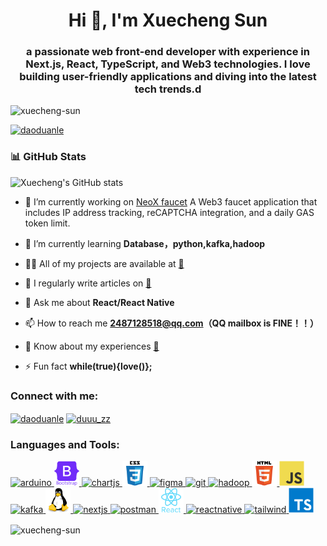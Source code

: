 <h1 align="center">Hi 👋, I'm Xuecheng Sun</h1>
<h3 align="center">a passionate web front-end developer with experience in Next.js, React, TypeScript, and Web3 technologies. I love building user-friendly applications and diving into the latest tech trends.d</h3>

<p align="left"> <img src="https://komarev.com/ghpvc/?username=xuecheng-sun&label=Profile%20views&color=0e75b6&style=flat" alt="xuecheng-sun" /> </p>

<p align="left"> <a href="https://twitter.com/daoduanle" target="blank"><img src="https://img.shields.io/twitter/follow/daoduanle?logo=twitter&style=for-the-badge" alt="daoduanle" /></a> </p>

### 📊 GitHub Stats
![Xuecheng's GitHub stats](https://github-readme-stats.vercel.app/api?username=your-github-username&show_icons=true&theme=radical)

- 🔭 I’m currently working on [NeoX faucet](https://neoxwish.ngd.network/) A Web3 faucet application that includes IP address tracking, reCAPTCHA integration, and a daily GAS token limit.

- 🌱 I’m currently learning **Database，python,kafka,hadoop**

- 👨‍💻 All of my projects are available at [👀](👀)

- 📝 I regularly write articles on [👃](👃)

- 💬 Ask me about **React/React Native**

- 📫 How to reach me **2487128518@qq.com（QQ mailbox is FINE！！）**

- 📄 Know about my experiences [👄](👄)

- ⚡ Fun fact **while(true){love()};**

<h3 align="left">Connect with me:</h3>
<p align="left">
<a href="https://twitter.com/daoduanle" target="blank"><img align="center" src="https://raw.githubusercontent.com/rahuldkjain/github-profile-readme-generator/master/src/images/icons/Social/twitter.svg" alt="daoduanle" height="30" width="40" /></a>
<a href="https://instagram.com/duuu_zz" target="blank"><img align="center" src="https://raw.githubusercontent.com/rahuldkjain/github-profile-readme-generator/master/src/images/icons/Social/instagram.svg" alt="duuu_zz" height="30" width="40" /></a>
</p>

<h3 align="left">Languages and Tools:</h3>
<p align="left"> <a href="https://www.arduino.cc/" target="_blank" rel="noreferrer"> <img src="https://cdn.worldvectorlogo.com/logos/arduino-1.svg" alt="arduino" width="40" height="40"/> </a> <a href="https://getbootstrap.com" target="_blank" rel="noreferrer"> <img src="https://raw.githubusercontent.com/devicons/devicon/master/icons/bootstrap/bootstrap-plain-wordmark.svg" alt="bootstrap" width="40" height="40"/> </a> <a href="https://www.chartjs.org" target="_blank" rel="noreferrer"> <img src="https://www.chartjs.org/media/logo-title.svg" alt="chartjs" width="40" height="40"/> </a> <a href="https://www.w3schools.com/css/" target="_blank" rel="noreferrer"> <img src="https://raw.githubusercontent.com/devicons/devicon/master/icons/css3/css3-original-wordmark.svg" alt="css3" width="40" height="40"/> </a> <a href="https://www.figma.com/" target="_blank" rel="noreferrer"> <img src="https://www.vectorlogo.zone/logos/figma/figma-icon.svg" alt="figma" width="40" height="40"/> </a> <a href="https://git-scm.com/" target="_blank" rel="noreferrer"> <img src="https://www.vectorlogo.zone/logos/git-scm/git-scm-icon.svg" alt="git" width="40" height="40"/> </a> <a href="https://hadoop.apache.org/" target="_blank" rel="noreferrer"> <img src="https://www.vectorlogo.zone/logos/apache_hadoop/apache_hadoop-icon.svg" alt="hadoop" width="40" height="40"/> </a> <a href="https://www.w3.org/html/" target="_blank" rel="noreferrer"> <img src="https://raw.githubusercontent.com/devicons/devicon/master/icons/html5/html5-original-wordmark.svg" alt="html5" width="40" height="40"/> </a> <a href="https://developer.mozilla.org/en-US/docs/Web/JavaScript" target="_blank" rel="noreferrer"> <img src="https://raw.githubusercontent.com/devicons/devicon/master/icons/javascript/javascript-original.svg" alt="javascript" width="40" height="40"/> </a> <a href="https://kafka.apache.org/" target="_blank" rel="noreferrer"> <img src="https://www.vectorlogo.zone/logos/apache_kafka/apache_kafka-icon.svg" alt="kafka" width="40" height="40"/> </a> <a href="https://www.linux.org/" target="_blank" rel="noreferrer"> <img src="https://raw.githubusercontent.com/devicons/devicon/master/icons/linux/linux-original.svg" alt="linux" width="40" height="40"/> </a> <a href="https://nextjs.org/" target="_blank" rel="noreferrer"> <img src="https://cdn.worldvectorlogo.com/logos/nextjs-2.svg" alt="nextjs" width="40" height="40"/> </a> <a href="https://postman.com" target="_blank" rel="noreferrer"> <img src="https://www.vectorlogo.zone/logos/getpostman/getpostman-icon.svg" alt="postman" width="40" height="40"/> </a> <a href="https://reactjs.org/" target="_blank" rel="noreferrer"> <img src="https://raw.githubusercontent.com/devicons/devicon/master/icons/react/react-original-wordmark.svg" alt="react" width="40" height="40"/> </a> <a href="https://reactnative.dev/" target="_blank" rel="noreferrer"> <img src="https://reactnative.dev/img/header_logo.svg" alt="reactnative" width="40" height="40"/> </a> <a href="https://tailwindcss.com/" target="_blank" rel="noreferrer"> <img src="https://www.vectorlogo.zone/logos/tailwindcss/tailwindcss-icon.svg" alt="tailwind" width="40" height="40"/> </a> <a href="https://www.typescriptlang.org/" target="_blank" rel="noreferrer"> <img src="https://raw.githubusercontent.com/devicons/devicon/master/icons/typescript/typescript-original.svg" alt="typescript" width="40" height="40"/> </a> </p>

<p><img align="center" src="https://github-readme-stats.vercel.app/api/top-langs?username=xuecheng-sun&show_icons=true&locale=en&layout=compact" alt="xuecheng-sun" /></p>
